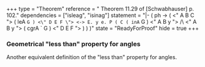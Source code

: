 +++
type = "Theorem"
reference = " Theorem 11.29 of [Schwabhauser] p. 102."
dependencies = ["isleag", "isinag"]
statement = "|- ( ph -> ( <\" A B C \"> ( leA ` G ) <\" D E F \"> <-> E. y e. P ( C ( inA ` G ) <\" A B y \"> /\\ <\" A B y \"> ( cgrA ` G ) <\" D E F \"> ) ) )"
state = "ReadyForProof"
hide = true
+++
### Geometrical "less than" property for angles

Another equivalent definition of the "less than" property for angles.

